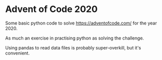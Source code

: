 # Advent of Code 2020

Some basic python code to solve <https://adventofcode.com/> for the year 2020.

As much an exercise in practising python as solving the challenge.

Using pandas to read data files is probably super-overkill, but it's convenient.
